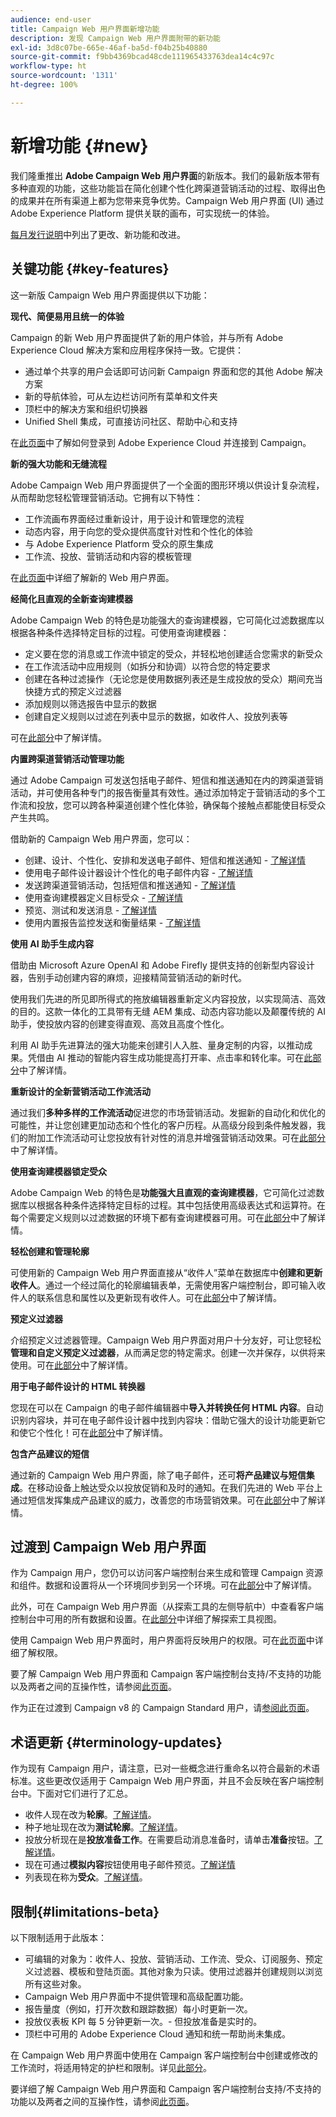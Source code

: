 ```yaml
---
audience: end-user
title: Campaign Web 用户界面新增功能
description: 发现 Campaign Web 用户界面附带的新功能
exl-id: 3d8c07be-665e-46af-ba5d-f04b25b40880
source-git-commit: f9bb4369bcad48cde111965433763dea14c4c97c
workflow-type: ht
source-wordcount: '1311'
ht-degree: 100%

---
```



# 新增功能 {#new}

我们隆重推出 **Adobe Campaign Web 用户界面**&#x200B;的新版本。我们的最新版本带有多种直观的功能，这些功能旨在简化创建个性化跨渠道营销活动的过程、取得出色的成果并在所有渠道上都为您带来竞争优势。Campaign Web 用户界面 (UI) 通过 Adobe Experience Platform 提供关联的画布，可实现统一的体验。

 [每月发行说明](release-notes.md)中列出了更改、新功能和改进。


## 关键功能 {#key-features}

这一新版 Campaign Web 用户界面提供以下功能：

**现代、简便易用且统一的体验**

Campaign 的新 Web 用户界面提供了新的用户体验，并与所有 Adobe Experience Cloud 解决方案和应用程序保持一致。它提供：

* 通过单个共享的用户会话即可访问新 Campaign 界面和您的其他 Adobe 解决方案
* 新的导航体验，可从左边栏访问所有菜单和文件夹
* 顶栏中的解决方案和组织切换器
* Unified Shell 集成，可直接访问社区、帮助中心和支持

在[此页面](../get-started/connect-to-campaign.md)中了解如何登录到 Adobe Experience Cloud 并连接到 Campaign。


**新的强大功能和无缝流程**

Adobe Campaign Web 用户界面提供了一个全面的图形环境以供设计复杂流程，从而帮助您轻松管理营销活动。它拥有以下特性：

* 工作流画布界面经过重新设计，用于设计和管理您的流程
* 动态内容，用于向您的受众提供高度针对性和个性化的体验
* 与 Adobe Experience Platform 受众的原生集成
* 工作流、投放、营销活动和内容的模板管理

在[此页面](../get-started/user-interface.md)中详细了解新的 Web 用户界面。

**经简化且直观的全新查询建模器**

Adobe Campaign Web 的特色是功能强大的查询建模器，它可简化过滤数据库以根据各种条件选择特定目标的过程。可使用查询建模器：

* 定义要在您的消息或工作流中锁定的受众，并轻松地创建适合您需求的新受众
* 在工作流活动中应用规则（如拆分和协调）以符合您的特定要求
* 创建在各种过滤操作（无论您是使用数据列表还是生成投放的受众）期间充当快捷方式的预定义过滤器
* 添加规则以筛选报告中显示的数据
* 创建自定义规则以过滤在列表中显示的数据，如收件人、投放列表等

可在[此部分](../query/query-modeler-overview.md)中了解详情。


**内置跨渠道营销活动管理功能**

通过 Adobe Campaign 可发送包括电子邮件、短信和推送通知在内的跨渠道营销活动，并可使用各种专门的报告衡量其有效性。通过添加特定于营销活动的多个工作流和投放，您可以跨各种渠道创建个性化体验，确保每个接触点都能使目标受众产生共鸣。

借助新的 Campaign Web 用户界面，您可以：

* 创建、设计、个性化、安排和发送电子邮件、短信和推送通知 - [了解详情](../msg/gs-messages.md)
* 使用电子邮件设计器设计个性化的电子邮件内容 - [了解详情](../email/edit-content.md)
* 发送跨渠道营销活动，包括短信和推送通知 - [了解详情](../workflows/activities/channels.md)
* 使用查询建模器定义目标受众 - [了解详情](../audience/about-recipients.md)
* 预览、测试和发送消息 - [了解详情](../monitor/prepare-send.md)
* 使用内置报告监控发送和衡量结果 - [了解详情](../reporting/delivery-reports.md)


**使用 AI 助手生成内容**

借助由 Microsoft Azure OpenAI 和 Adobe Firefly 提供支持的创新型内容设计器，告别手动创建内容的麻烦，迎接精简营销活动的新时代。

使用我们先进的所见即所得式的拖放编辑器重新定义内容投放，以实现简洁、高效的目的。这款一体化的工具带有无缝 AEM 集成、动态内容功能以及颠覆传统的 AI 助手，使投放内容的创建变得直观、高效且高度个性化。

利用 AI 助手先进算法的强大功能来创建引人入胜、量身定制的内容，以推动成果。凭借由 AI 推动的智能内容生成功能提高打开率、点击率和转化率。可在[此部分](../email/generative-gs.md)中了解详情。

**重新设计的全新营销活动工作流活动**

通过我们&#x200B;**多种多样的工作流活动**&#x200B;促进您的市场营销活动。发掘新的自动化和优化的可能性，并让您创建更加动态和个性化的客户历程。从高级分段到条件触发器，我们的附加工作流活动可让您投放有针对性的消息并增强营销活动效果。可在[此部分](../workflows/gs-workflows.md)中了解详情。


**使用查询建模器锁定受众**

Adobe Campaign Web 的特色是&#x200B;**功能强大且直观的查询建模器**，它可简化过滤数据库以根据各种条件选择特定目标的过程。其中包括使用高级表达式和运算符。在每个需要定义规则以过滤数据的环境下都有查询建模器可用。可在[此部分](../query/query-modeler-overview.md)中了解详情。

**轻松创建和管理轮廓**

可使用新的 Campaign Web 用户界面直接从“收件人”菜单在数据库中&#x200B;**创建和更新收件人**。通过一个经过简化的轮廓编辑表单，无需使用客户端控制台，即可输入收件人的联系信息和属性以及更新现有收件人。可在[此部分](../audience/about-recipients.md)中了解详情。

<!--
* Adobe Experience Manager (AEM) Integration
    
    With our AEM integration extended to web UI, you can easily manage assets and synchronize full HTML templates, empowering you to create captivating digital experiences without any hassle. 
    
    Elevate and streamline your content management capabilities on the web UI with this integration to boost productivity.

* **Gen AI for Email content**

    Say goodbye to manual content creation and hello to efficient, data-driven campaigns with the power of Gen AI.  Our Gen AI technology utilizes advanced algorithms to **generate highly engaging and personalized content**. Drive higher open rates, click-through rates, and conversions with Gen AI's intelligent content generation. Stay ahead of the competition and elevate your email marketing game with Gen AI on email content.

    Learn more in [this section](../email/generative-gs.md).

**AI-powered Contextual Help**

Ask questions and find guidance directly from the product user interface. The new **AI-powered Contextual Help** helps you learn and grow your expertise on new Campaign features. Based on the latest product documentation, it assists you to find help and get step-by-step guidance instantly, as you are building your use cases. This feature is currently available in Beta, for a limited set of users. Learn more in [this section](../get-started/using-ai.md).
-->

**预定义过滤器**

介绍预定义过滤器管理。Campaign Web 用户界面对用户十分友好，可让您轻松&#x200B;**管理和自定义预定义过滤器**，从而满足您的特定需求。创建一次并保存，以供将来使用。可在[此部分](../get-started/predefined-filters.md)中了解详情。

**用于电子邮件设计的 HTML 转换器**

您现在可以在 Campaign 的电子邮件编辑器中&#x200B;**导入并转换任何 HTML 内容**。自动识别内容块，并可在电子邮件设计器中找到内容块：借助它强大的设计功能更新它和使它个性化！可在[此部分](../email/existing-content.md)中了解详情。


**包含产品建议的短信**

通过新的 Campaign Web 用户界面，除了电子邮件，还可&#x200B;**将产品建议与短信集成**。在移动设备上触达受众以投放促销和及时的通知。在我们先进的 Web 平台上通过短信发挥集成产品建议的威力，改善您的市场营销效果。可在[此部分](../msg/offers.md)中了解详情。

## 过渡到 Campaign Web 用户界面

作为 Campaign 用户，您仍可以访问客户端控制台来生成和管理 Campaign 资源和组件。数据和设置将从一个环境同步到另一个环境。可在[此部分](../get-started/get-started.md#ac-client)中了解详情。

此外，可在 Campaign Web 用户界面（从探索工具的左侧导航中）中查看客户端控制台中可用的所有数据和设置。在[此部分](../get-started/user-interface.md#user-interface-explorer)中详细了解探索工具视图。

使用 Campaign Web 用户界面时，用户界面将反映用户的权限。可在[此页面](../get-started/permissions.md)中详细了解权限。

要了解 Campaign Web 用户界面和 Campaign 客户端控制台支持/不支持的功能以及两者之间的互操作性，请参阅[此页面](../get-started/capability-matrix.md)。

作为正在过渡到 Campaign v8 的 Campaign Standard 用户，请[参阅此页面](../rn/acs-migration.md)。

## 术语更新 {#terminology-updates}

作为现有 Campaign 用户，请注意，已对一些概念进行重命名以符合最新的术语标准。这些更改仅适用于 Campaign Web 用户界面，并且不会反映在客户端控制台中。下面对它们进行了汇总。

* 收件人现在改为&#x200B;**轮廓**。[了解详情](../audience/gs-audiences-recipients.md)。
* 种子地址现在改为&#x200B;**测试轮廓**。[了解详情](../preview-test/test-deliveries.md)。
* 投放分析现在是&#x200B;**投放准备工作**。在需要启动消息准备时，请单击&#x200B;**准备**&#x200B;按钮。[了解详情](../monitor/prepare-send.md)。
* 现在可通过&#x200B;**模拟内容**&#x200B;按钮使用电子邮件预览。[了解详情](../preview-test/preview-test.md)
* 列表现在称为&#x200B;**受众**。[了解详情](../audience/gs-audiences-recipients.md)。

## 限制{#limitations-beta}

以下限制适用于此版本：

* 可编辑的对象为：收件人、投放、营销活动、工作流、受众、订阅服务、预定义过滤器、模板和登陆页面。其他对象为只读。使用过滤器并创建规则以浏览所有这些对象。
* Campaign Web 用户界面中不提供管理和高级配置功能。
* 报告量度（例如，打开次数和跟踪数据）每小时更新一次。
* 投放仪表板 KPI 每 5 分钟更新一次。- 但投放准备是实时的。
* 顶栏中可用的 Adobe Experience Cloud 通知和统一帮助尚未集成。

在 Campaign Web 用户界面中使用在 Campaign 客户端控制台中创建或修改的工作流时，将适用特定的护栏和限制。详见[此部分](../get-started/guardrails.md)。

要详细了解 Campaign Web 用户界面和 Campaign 客户端控制台支持/不支持的功能以及两者之间的互操作性，请参阅[此页面](../get-started/capability-matrix.md)。
